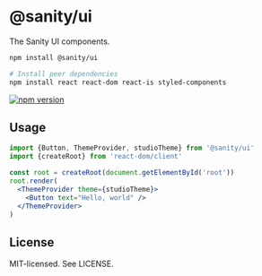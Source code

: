 # @sanity/ui

The Sanity UI components.

```sh
npm install @sanity/ui

# Install peer dependencies
npm install react react-dom react-is styled-components
```

[![npm version](https://img.shields.io/npm/v/@sanity/ui.svg?style=flat-square)](https://www.npmjs.com/package/@sanity/ui)

## Usage

```jsx
import {Button, ThemeProvider, studioTheme} from '@sanity/ui'
import {createRoot} from 'react-dom/client'

const root = createRoot(document.getElementById('root'))
root.render(
  <ThemeProvider theme={studioTheme}>
    <Button text="Hello, world" />
  </ThemeProvider>
)
```

## License

MIT-licensed. See LICENSE.
